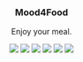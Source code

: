 <p align="center">
  <h3 align="center">Mood4Food</h3>
  <p align="center">Enjoy your meal.</p>
  <p align="center">
    <a target="_blank" href="https://github.com/JanPfenning/Mood4Food/releases/latest"><img src="https://img.shields.io/github/v/release/JanPfenning/Mood4Food?include_prereleases"></a>
	<a target="_blank" href="./.github/workflows/generate_apk.yml"><img src="https://github.com/JanPfenning/Mood4Food/actions/workflows/generate_apk.yml/badge.svg"></a>
    <a target="_blank" href="./.github/workflows/execute_tests.yml"><img src="https://github.com/JanPfenning/Mood4Food/actions/workflows/execute_tests.yml/badge.svg"></a>
	<a target="_blank" href="https://codecov.io/gh/JanPfenning/Mood4Food"><img src="https://codecov.io/gh/JanPfenning/Mood4Food/branch/develop/graph/badge.svg"></a>
	<a target="_blank" href="https://makeapullrequest.com"><img src="https://img.shields.io/badge/PRs-welcome-brightgreen.svg"></a>
    <a target="_blank" href="./LICENSE"><img src="https://img.shields.io/github/license/JanPfenning/Mood4Food"></a>
  </p>
</p>
